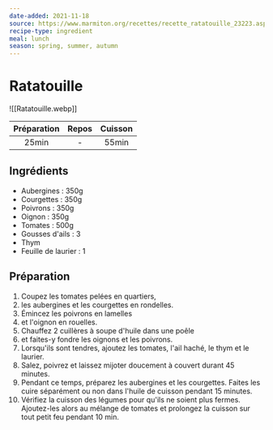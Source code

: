```yaml
---
date-added: 2021-11-18
source: https://www.marmiton.org/recettes/recette_ratatouille_23223.aspx
recipe-type: ingredient
meal: lunch
season: spring, summer, autumn
---
```


# Ratatouille

![[Ratatouille.webp]]

| Préparation | Repos | Cuisson |
|:-----------:|:-----:|:-------:|
|    25min    |   -   |  55min  |

## Ingrédients

- Aubergines : 350g
- Courgettes : 350g
- Poivrons : 350g
- Oignon : 350g
- Tomates : 500g
- Gousses d'ails : 3
- Thym
- Feuille de laurier : 1

## Préparation

1. Coupez les tomates pelées en quartiers,
2. les aubergines et les courgettes en rondelles.
3. Émincez les poivrons en lamelles
4. et l'oignon en rouelles.
5. Chauffez 2 cuillères à soupe d'huile dans une poêle
6. et faites-y fondre les oignons et les poivrons.
7. Lorsqu'ils sont tendres, ajoutez les tomates, l'ail haché, le thym et le laurier.
8. Salez, poivrez et laissez mijoter doucement à couvert durant 45 minutes.
9. Pendant ce temps, préparez les aubergines et les courgettes. Faites les cuire séparément ou non dans l'huile de cuisson pendant 15 minutes.
10. Vérifiez la cuisson des légumes pour qu'ils ne soient plus fermes. Ajoutez-les alors au mélange de tomates et prolongez la cuisson sur tout petit feu pendant 10 min.
